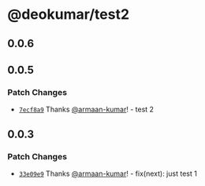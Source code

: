 # @deokumar/test2

## 0.0.6

## 0.0.5

### Patch Changes

- [`7ecf8a9`](https://github.com/armaan-kumar/test-npm/commit/7ecf8a9cca5e05799df1420f63763094b2200602) Thanks [@armaan-kumar](https://github.com/armaan-kumar)! - test 2

## 0.0.3

### Patch Changes

- [`33e09e9`](https://github.com/armaan-kumar/test-npm/commit/33e09e9359b345df0cef59e96cd83d2117fa70f3) Thanks [@armaan-kumar](https://github.com/armaan-kumar)! - fix(next): just test 1
